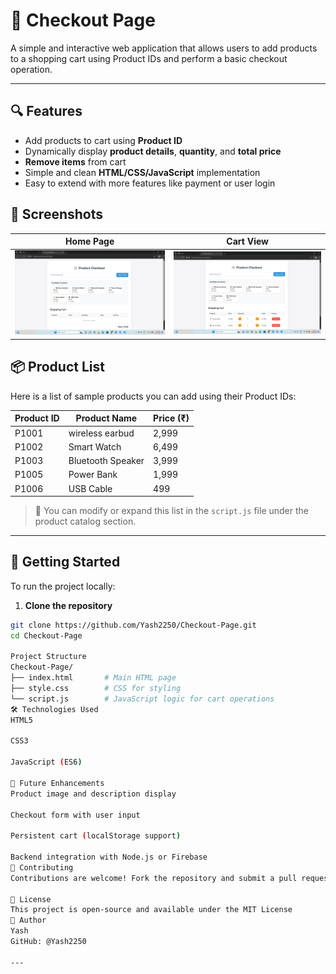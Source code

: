 # 🛒 Checkout Page

A simple and interactive web application that allows users to add products to a shopping cart using Product IDs and perform a basic checkout operation.

---

## 🔍 Features

- Add products to cart using **Product ID**
- Dynamically display **product details**, **quantity**, and **total price**
- **Remove items** from cart
- Simple and clean **HTML/CSS/JavaScript** implementation
- Easy to extend with more features like payment or user login

## 📸 Screenshots

| Home Page | Cart View |
|-----------|-----------|
| ![Home](https://github.com/Yash2250/Checkout-Page/blob/99234900e9f96d6d9a39276e4458e04cd951e8ca/Screenshot%20(12).png) | ![Cart](https://github.com/Yash2250/Checkout-Page/blob/99234900e9f96d6d9a39276e4458e04cd951e8ca/Screenshot%20(13).png) |

## 📦 Product List

Here is a list of sample products you can add using their Product IDs:

| Product ID | Product Name     | Price (₹) |
|------------|------------------|-----------|
| P1001        | wireless earbud       | 2,999   |
| P1002        | Smart Watch | 6,499    |
| P1003        | Bluetooth Speaker | 3,999  |
| P1005        | Power Bank | 1,999    |
| P1006        | USB Cable   | 499       |

> 📌 You can modify or expand this list in the `script.js` file under the product catalog section.

---

## 🚀 Getting Started

To run the project locally:

1. **Clone the repository**

```bash
git clone https://github.com/Yash2250/Checkout-Page.git
cd Checkout-Page

Project Structure
Checkout-Page/
├── index.html       # Main HTML page
├── style.css        # CSS for styling
└── script.js        # JavaScript logic for cart operations
🛠️ Technologies Used
HTML5

CSS3

JavaScript (ES6)

🔧 Future Enhancements
Product image and description display

Checkout form with user input

Persistent cart (localStorage support)

Backend integration with Node.js or Firebase
🤝 Contributing
Contributions are welcome! Fork the repository and submit a pull request.

📜 License
This project is open-source and available under the MIT License
👤 Author
Yash
GitHub: @Yash2250

---

